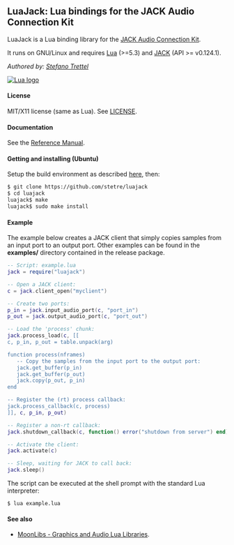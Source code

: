 ## LuaJack: Lua bindings for the JACK Audio Connection Kit

LuaJack is a Lua binding library for the [JACK Audio Connection Kit](http://jackaudio.org/).

It runs on GNU/Linux and requires [Lua](http://www.lua.org/) (>=5.3)
and [JACK](http://jackaudio.org/downloads) (API >= v0.124.1).

_Authored by:_ _[Stefano Trettel](https://www.linkedin.com/in/stetre)_

[![Lua logo](./doc/powered-by-lua.gif)](http://www.lua.org/)

#### License

MIT/X11 license (same as Lua). See [LICENSE](./LICENSE).

#### Documentation

See the [Reference Manual](https://stetre.github.io/luajack/doc/index.html).

#### Getting and installing (Ubuntu)

Setup the build environment as described [here](https://github.com/stetre/moonlibs), then:

```sh
$ git clone https://github.com/stetre/luajack
$ cd luajack
luajack$ make
luajack$ sudo make install
```

#### Example

The example below creates a JACK client that simply copies samples from an
input port to an output port. Other examples can be found in the **examples/**
directory contained in the release package.


```lua
-- Script: example.lua
jack = require("luajack")

-- Open a JACK client:
c = jack.client_open("myclient")

-- Create two ports:
p_in = jack.input_audio_port(c, "port_in")
p_out = jack.output_audio_port(c, "port_out")

-- Load the 'process' chunk:
jack.process_load(c, [[
c, p_in, p_out = table.unpack(arg)

function process(nframes)
   -- Copy the samples from the input port to the output port:
   jack.get_buffer(p_in)
   jack.get_buffer(p_out)
   jack.copy(p_out, p_in) 
end

-- Register the (rt) process callback:
jack.process_callback(c, process)
]], c, p_in, p_out)

-- Register a non-rt callback:
jack.shutdown_callback(c, function() error("shutdown from server") end)

-- Activate the client:
jack.activate(c)

-- Sleep, waiting for JACK to call back: 
jack.sleep()
```

The script can be executed at the shell prompt with the standard Lua interpreter:

```shell
$ lua example.lua
```

#### See also

* [MoonLibs - Graphics and Audio Lua Libraries](https://github.com/stetre/moonlibs).

